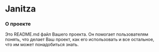 Janitza
=======

### О проекте

Это README.md файл Вашего проекта. Он помогает пользователям понять, что
делает Ваш проект, как его использовать и все остальное, что им может
понадобиться знать.